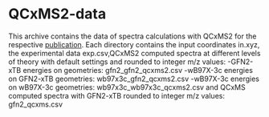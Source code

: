 # QCxMS2-data
This archive contains the data of spectra calculations with QCxMS2 for the respective [publication]( DUMMY).
Each directory contains the input coordinates in.xyz, the experimental data exp.csv,QCxMS2 computed spectra at different levels of theory with default settings and rounded to integer m/z values:
-GFN2-xTB energies on geometries: gfn2_gfn2_qcxms2.csv
-wB97X-3c energies on GFN2-xTB geometries: wb97x3c_gfn2_qcxms2.csv
-wB97X-3c energies on wB97X-3c geometries: wb97x3c_wb97x3c_qcxms2.csv
and QCxMS computed spectra with GFN2-xTB rounded to integer m/z values: gfn2_qcxms.csv
